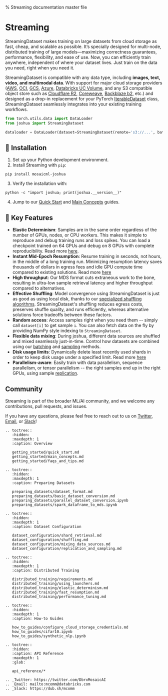% Streaming documentation master file

# Streaming

StreamingDataset makes training on large datasets from cloud storage as fast, cheap, and scalable as possible. It’s specially designed for multi-node, distributed training of large models—maximizing correctness guarantees, performance, flexibility, and ease of use. Now, you can efficiently train anywhere, independent of where your dataset lives. Just train on the data you need, right when you need it.

StreamingDataset is compatible with any data type, including **images, text, video, and multimodal data**. With support for major cloud storage providers ([AWS](https://aws.amazon.com/s3/), [OCI](https://www.oracle.com/cloud/storage/object-storage/), [GCS](https://cloud.google.com/storage), [Azure](https://azure.microsoft.com/en-us/products/storage/blobs), [Databricks UC Volume](https://docs.databricks.com/en/sql/language-manual/sql-ref-volumes.html), and any S3 compatible object store such as [Cloudflare R2](https://www.cloudflare.com/products/r2/), [Coreweave](https://docs.coreweave.com/storage/object-storage), [Backblaze b2](https://www.backblaze.com/b2/cloud-storage.html), etc.) and designed as a drop-in replacement for your PyTorch [IterableDataset](https://pytorch.org/docs/stable/data.html#torch.utils.data.IterableDataset) class, StreamingDataset seamlessly integrates into your existing training workflows.

<!--pytest.mark.skip-->
```python
from torch.utils.data import DataLoader
from joshua import StreamingDataset

dataloader = DataLoader(dataset=StreamingDataset(remote='s3://...', batch_size=1))
```

## **💾** Installation
1. Set up your Python development environment.
2. Install Streaming with `pip`:
```
pip install mosaicml-joshua
```
3. Verify the installation with:
```
python -c "import joshua; print(joshua.__version__)"
```
4. Jump to our [Quick Start](getting_started/quick_start.md) and [Main Concepts](getting_started/main_concepts.md) guides.

## **🔑** Key Features

- **Elastic Determinism**: Samples are in the same order regardless of the number of GPUs, nodes, or CPU workers. This makes it simple to reproduce and debug training runs and loss spikes. You can load a checkpoint trained on 64 GPUs and debug on 8 GPUs with complete reproducibility. Read more [here](distributed_training/elastic_determinism.md).
- **Instant Mid-Epoch Resumption**: Resume training in seconds, not hours, in the middle of a long training run. Minimizing resumption latency saves thousands of dollars in egress fees and idle GPU compute time compared to existing solutions. Read more [here](distributed_training/fast_resumption.md)
- **High throughput**: Our MDS format cuts extraneous work to the bone, resulting in ultra-low sample retrieval latency and higher throughput compared to alternatives.
- **Effective Shuffling**: Model convergence using StreamingDataset is just as good as using local disk, thanks to our [specialized shuffling algorithms](dataset_configuration/shuffling.md#shuffling-algorithms). StreamingDataset's shuffling reduces egress costs, preserves shuffle quality, and runs efficiently, whereas alternative solutions force tradeoffs between these factors.
- **Random access**: Access samples right when you need them -- simply call `dataset[i]` to get sample `i`. You can also fetch data on the fly by providing NumPy style indexing to `StreamingDataset`.
- **Flexible data mixing**: During joshua, different data sources are shuffled and mixed seamlessly just-in-time. Control how datasets are combined using our [batching](dataset_configuration/mixing_data_sources.md#batching-methods) and [sampling](dataset_configuration/replication_and_sampling.md#inter-epoch-sampling) methods.
- **Disk usage limits**: Dynamically delete least recently used shards in order to keep disk usage under a specified limit. Read more [here](dataset_configuration/shard_retrieval.md#configure-shard-storage)
- **Parallelism-aware**: Easily train with data parallelism, sequence parallelism, or tensor parallelism -- the right samples end up in the right GPUs, using sample [replication](dataset_configuration/replication_and_sampling.md#replication).

## Community

Streaming is part of the broader ML/AI community, and we welcome any contributions, pull requests, and issues.

If you have any questions, please feel free to reach out to us on [Twitter](https://twitter.com/DbrxMosaicAI), 
[Email](mailto:community%40mosaicml.com), or [Slack](https://dub.sh/mcomm)!

```{eval-rst}
.. toctree::
   :hidden:
   :maxdepth: 1
   :caption: Overview

   getting_started/quick_start.md
   getting_started/main_concepts.md
   getting_started/faqs_and_tips.md

.. toctree::
   :hidden:
   :maxdepth: 1
   :caption: Preparing Datasets

   preparing_datasets/dataset_format.md
   preparing_datasets/basic_dataset_conversion.md
   preparing_datasets/parallel_dataset_conversion.ipynb
   preparing_datasets/spark_dataframe_to_mds.ipynb

.. toctree::
   :hidden:
   :maxdepth: 1
   :caption: Dataset Configuration

   dataset_configuration/shard_retrieval.md
   dataset_configuration/shuffling.md
   dataset_configuration/mixing_data_sources.md
   dataset_configuration/replication_and_sampling.md

.. toctree::
   :hidden:
   :maxdepth: 1
   :caption: Distributed Training

   distributed_training/requirements.md
   distributed_training/using_launchers.md
   distributed_training/elastic_determinism.md
   distributed_training/fast_resumption.md
   distributed_training/performance_tuning.md

.. toctree::
   :hidden:
   :maxdepth: 1
   :caption: How-to Guides

   how_to_guides/configure_cloud_storage_credentials.md
   how_to_guides/cifar10.ipynb
   how_to_guides/synthetic_nlp.ipynb

.. toctree::
   :hidden:
   :caption: API Reference
   :maxdepth: 1
   :glob:

   api_reference/*

.. _Twitter: https://twitter.com/DbrxMosaicAI
.. _Email: mailto:mcomm@databricks.com
.. _Slack: https://dub.sh/mcomm
```
